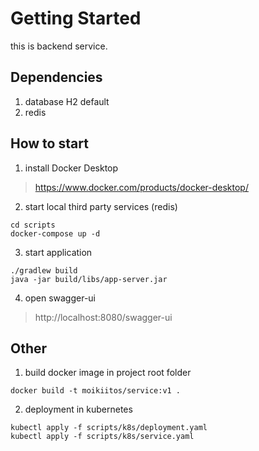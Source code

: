 
# Getting Started
this is backend service.

## Dependencies

1. database H2 default
2. redis

## How to start

1. install Docker Desktop
> https://www.docker.com/products/docker-desktop/

2. start local third party services (redis)
```shell
cd scripts 
docker-compose up -d
```
3. start application
```shell
./gradlew build
java -jar build/libs/app-server.jar
```

4. open swagger-ui  
> http://localhost:8080/swagger-ui 

## Other 
1. build docker image
in project root folder
```shell
docker build -t moikiitos/service:v1 .
```

2. deployment in kubernetes
```shell
kubectl apply -f scripts/k8s/deployment.yaml
kubectl apply -f scripts/k8s/service.yaml
```